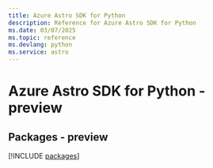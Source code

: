 ```yaml
---
title: Azure Astro SDK for Python
description: Reference for Azure Astro SDK for Python
ms.date: 03/07/2025
ms.topic: reference
ms.devlang: python
ms.service: astro
---
```

# Azure Astro SDK for Python - preview
## Packages - preview
[!INCLUDE [packages](astro-index.md)]